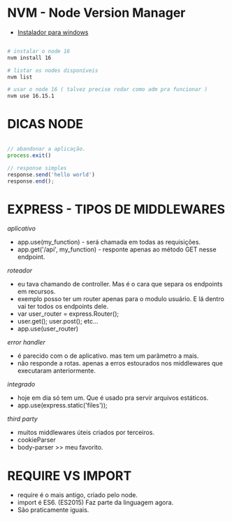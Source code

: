 # NVM - Node Version Manager

- [Instalador para windows](https://github.com/coreybutler/nvm-windows)

```bash

# instalar o node 16
nvm install 16

# listar os nodes disponíveis
nvm list

# usar o node 16 ( talvez precise rodar como adm pra funcionar )
nvm use 16.15.1

```



# DICAS NODE 

```javascript

// abandonar a aplicação.
process.exit()	

// response simples
response.send('hello world')
response.end();

```

# EXPRESS - TIPOS DE MIDDLEWARES

*aplicativo*
- app.use(my_function) - será chamada em todas as requisições.
- app.get('/api', my_function) - responte apenas ao método GET nesse endpoint. 

*roteador*
- eu tava chamando de controller. Mas é o cara que separa os endpoints em recursos.
- exemplo posso ter um router apenas para o modulo usuário. E lá dentro vai ter todos os endpoints dele.
- var user_router = express.Router();
- user.get(); user.post(); etc...
- app.use(user_router)

*error handler*
- é parecido com o de aplicativo. mas tem um parâmetro a mais.
- não responde a rotas. apenas a erros estourados nos middlewares que executaram anteriormente.

*integrado*
- hoje em dia só tem um. Que é usado pra servir arquivos estáticos.
- app.use(express.static('files'));

*third party*
- muitos middlewares úteis criados por terceiros.
- cookieParser
- body-parser >> meu favorito.


# REQUIRE VS IMPORT
- require é o mais antigo, criado pelo node.
- import é ES6. (ES2015) Faz parte da linguagem agora.
- São praticamente iguais.
